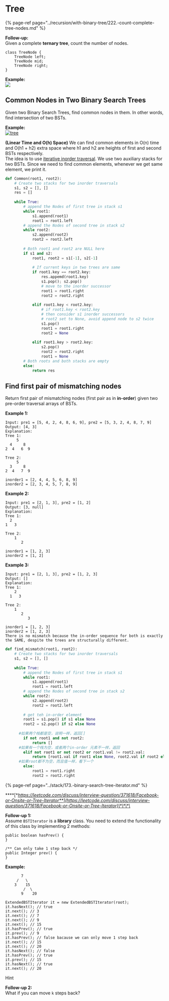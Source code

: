 # Tree

{% page-ref page="../recursion/with-binary-tree/222.-count-complete-tree-nodes.md" %}

**Follow-up:**  
Given a complete **ternary tree**, count the number of nodes.

```text
class TreeNode {
	TreeNode left;
	TreeNode mid;
	TreeNode right;
}
```

**Example:**  
![](https://i.imgur.com/Ao4N9cb.png)





## Common Nodes in Two Binary Search Trees

Given two Binary Search Trees, find common nodes in them. In other words, find intersection of two BSTs.

**Example:**  
[![tree](https://media.geeksforgeeks.org/wp-content/cdn-uploads/tree5.png)](https://media.geeksforgeeks.org/wp-content/cdn-uploads/tree5.png)

 **\(Linear Time and O\(h\) Space\)** We can find common elements in O\(n\) time and O\(h1 + h2\) extra space where h1 and h2 are heights of first and second BSTs respectively.  
The idea is to use [iterative inorder traversal](https://www.geeksforgeeks.org/inorder-tree-traversal-without-recursion/). We use two auxiliary stacks for two BSTs. Since we need to find common elements, whenever we get same element, we print it.

```python
def Common(root1, root2):      
    # Create two stacks for two inorder traversals  
    s1, s2 = [], []
    res = []
  
    while True:         
        # append the Nodes of first tree in stack s1  
        while root1: 
            s1.append(root1) 
            root1 = root1.left  
        # append the Nodes of second tree in stack s2  
        while root2: 
            s2.append(root2) 
            root2 = root2.left 
  
        # Both root1 and root2 are NULL here  
        if s1 and s2: 
            root1, root2 = s1[-1], s2[-1]  
  
            # If current keys in two trees are same  
            if root1.key == root2.key: 
                res.appemd(root1.key)
                s1.pop(); s2.pop()           
                # move to the inorder successor  
                root1 = root1.right  
                root2 = root2.right 
  
            elif root1.key < root2.key:                
                # if root1.key < root2.key  
                # then consider s1 inorder successors 
                # root2 set to None, avoid append node to s2 twice
                s1.pop() 
                root1 = root1.right 
                root2 = None
                
            elif root1.key > root2.key: 
                s2.pop() 
                root2 = root2.right  
                root1 = None
        # Both roots and both stacks are empty  
        else: 
            return res 
```

##  **Find first pair of mismatching nodes**

Return first pair of mismatching nodes \(first pair as in **in-order**\) given two pre-order traversal arrays of BSTs.

**Example 1:**

```text
Input: pre1 = [5, 4, 2, 4, 8, 6, 9], pre2 = [5, 3, 2, 4, 8, 7, 9]
Output: [4, 3]
Explanation:
Tree 1:
	 5
  4     8
2  4   6  9

Tree 2:
	 5
  3     8
2  4   7  9

inorder1 = [2, 4, 4, 5, 6, 8, 9]
inorder2 = [2, 3, 4, 5, 7, 8, 9] 
```

**Example 2:**

```text
Input: pre1 = [2, 1, 3], pre2 = [1, 2]
Output: [3, null]
Explanation:
Tree 1:
  2
1   3

Tree 2:
	1
	   2

inorder1 = [1, 2, 3]
inorder2 = [1, 2]
```

**Example 3:**

```text
Input: pre1 = [2, 1, 3], pre2 = [1, 2, 3]
Output: []
Explanation:
Tree 1:
	2
  1   3

Tree 2:
	1
	   2
		  3

inorder1 = [1, 2, 3]
inorder2 = [1, 2, 3]
There is no mismatch because the in-order sequence for both is exactly the SAME, despite the trees are structurally different.
```

```python
def find_mismatch(root1, root2):      
    # Create two stacks for two inorder traversals  
    s1, s2 = [], []
  
    while True:         
        # append the Nodes of first tree in stack s1  
        while root1: 
            s1.append(root1) 
            root1 = root1.left  
        # append the Nodes of second tree in stack s2  
        while root2: 
            s2.append(root2) 
            root2 = root2.left 
  
        # get teh in-order element        
        root1 = s1.pop() if s1 else None
        root2 = s2.pop() if s2 else None
  
      #如果两个栈都是空，说明一样，返回[]
        if not root1 and not root2:
            return []
      #如果有一个栈为空，或者两个in-order 元素不一样，返回
        elif not root1 or not root2 or root1.val != root2.val:
            return [root1.val if root1 else None, root2.val if root2 else None]
      #如果root都不为空，而且值一样，看下一个
        else:
            root1 = root1.right
            root2 = root2.right
```

{% page-ref page="../stack/173.-binary-search-tree-iterator.md" %}

\*\*\*\*[**https://leetcode.com/discuss/interview-question/371618/Facebook-or-Onsite-or-Tree-Iterator**](https://leetcode.com/discuss/interview-question/371618/Facebook-or-Onsite-or-Tree-Iterator)\*\*\*\*

**Follow-up 1:**  
Assume `BSTIterator` is a **library** class. You need to extend the functionality of this class by implementing 2 methods:

```text
public boolean hasPrev() {
}

/** Can only take 1 step back */
public Integer prev() {
}
```

**Example:**

```text
       7
     /   \
    3    15
        /  \
       9    20

ExtendedBSTIterator it = new ExtendedBSTIterator(root);
it.hasNext(); // true
it.next(); // 3
it.next(); // 7
it.next(); // 9
it.next(); // 15
it.hasPrev(); // true
it.prev(); // 9
it.hasPrev(); // false bacause we can only move 1 step back
it.next(); // 15
it.next(); // 20
it.hasNext(); // false
it.hasPrev(); // true
it.prev(); // 15
it.hasNext(); // true
it.next(); // 20
```

Hint

**Follow-up 2:**  
What if you can move `k` steps back?

